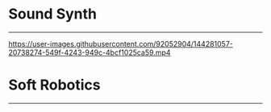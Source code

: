 <h1>Sound Synth</h1>
<hr>

https://user-images.githubusercontent.com/92052904/144281057-20738274-549f-4243-949c-4bcf1025ca59.mp4



<h1>Soft Robotics</h1>
<hr>
